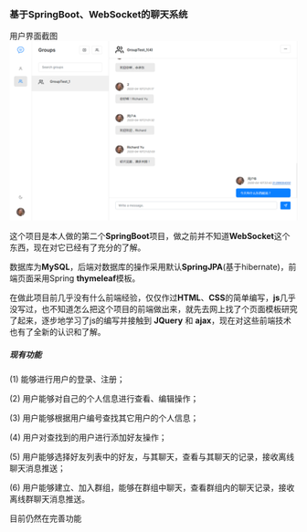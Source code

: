 ### 基于SpringBoot、WebSocket的聊天系统

用户界面截图
![printScreen](src/main/resources/static/printScreen.png)


这个项目是本人做的第二个**SpringBoot**项目，做之前并不知道**WebSocket**这个东西，现在对它已经有了充分的了解。

数据库为**MySQL**，后端对数据库的操作采用默认**SpringJPA**(基于hibernate)，前端页面采用Spring **thymeleaf**模板。

在做此项目前几乎没有什么前端经验，仅仅作过**HTML**、**CSS**的简单编写，**js**几乎没写过，也不知道怎么把这个项目的前端做出来，就先去网上找了个页面模板研究了起来，逐步地学习了js的编写并接触到 **JQuery** 和 **ajax**，现在对这些前端技术也有了全新的认识和了解。

##### 现有功能

(1) 能够进行用户的登录、注册；

(2) 用户能够对自己的个人信息进行查看、编辑操作；

(3) 用户能够根据用户编号查找其它用户的个人信息；

(4) 用户对查找到的用户进行添加好友操作；

(5) 用户能够选择好友列表中的好友，与其聊天，查看与其聊天的记录，接收离线聊天消息推送；

(6) 用户能够建立、加入群组，能够在群组中聊天，查看群组内的聊天记录，接收离线群聊天消息推送。



目前仍然在完善功能
